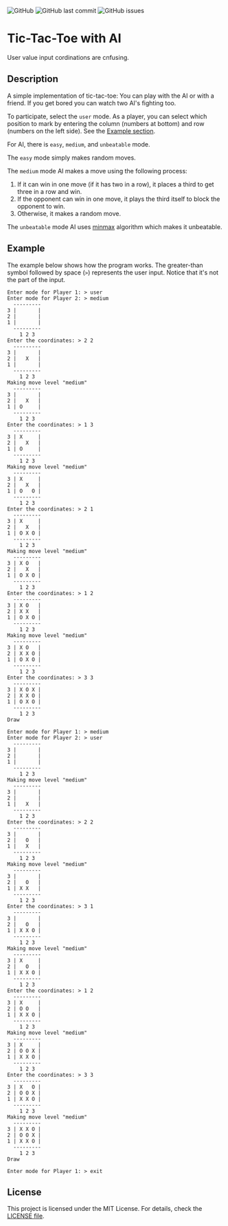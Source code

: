 ![GitHub](https://img.shields.io/github/license/j-tesla/tic-tac-toe?style=flat-square)
![GitHub last commit](https://img.shields.io/github/last-commit/j-tesla/tic-tac-toe?style=flat-square)
![GitHub issues](https://img.shields.io/github/issues/j-tesla/tic-tac-toe?style=flat-square)

# Tic-Tac-Toe with AI

User value input cordinations are cnfusing.

## Description

A simple implementation of tic-tac-toe: You can play with the AI or with a
friend. If you get bored you can watch two AI's fighting too.

To participate, select the `user` mode. As a player, you can select which
position to mark by entering the column (numbers at bottom) and row (numbers on
the left side). See the [Example section](#Example).

For AI, there is `easy`, `medium`, and `unbeatable` mode.

The `easy` mode simply makes random moves.

The `medium` mode AI makes a move using the following process:

1. If it can win in one move (if it has two in a row), it places a third to get
   three in a row and win.
2. If the opponent can win in one move, it plays the third itself to block the
   opponent to win.
3. Otherwise, it makes a random move.

The `unbeatable` mode AI uses [minmax](https://en.wikipedia.org/wiki/Minimax)
algorithm which makes it unbeatable.

## Example

The example below shows how the program works. The greater-than symbol followed
by space (`>`) represents the user input. Notice that it's not the part of the
input.

```
Enter mode for Player 1: > user
Enter mode for Player 2: > medium
  ---------
3 |       |
2 |       |
1 |       |
  ---------
    1 2 3
Enter the coordinates: > 2 2
  ---------
3 |       |
2 |   X   |
1 |       |
  ---------
    1 2 3
Making move level "medium"
  ---------
3 |       |
2 |   X   |
1 | O     |
  ---------
    1 2 3
Enter the coordinates: > 1 3
  ---------
3 | X     |
2 |   X   |
1 | O     |
  ---------
    1 2 3
Making move level "medium"
  ---------
3 | X     |
2 |   X   |
1 | O   O |
  ---------
    1 2 3
Enter the coordinates: > 2 1
  ---------
3 | X     |
2 |   X   |
1 | O X O |
  ---------
    1 2 3
Making move level "medium"
  ---------
3 | X O   |
2 |   X   |
1 | O X O |
  ---------
    1 2 3
Enter the coordinates: > 1 2
  ---------
3 | X O   |
2 | X X   |
1 | O X O |
  ---------
    1 2 3
Making move level "medium"
  ---------
3 | X O   |
2 | X X O |
1 | O X O |
  ---------
    1 2 3
Enter the coordinates: > 3 3
  ---------
3 | X O X |
2 | X X O |
1 | O X O |
  ---------
    1 2 3
Draw

Enter mode for Player 1: > medium
Enter mode for Player 2: > user
  ---------
3 |       |
2 |       |
1 |       |
  ---------
    1 2 3
Making move level "medium"
  ---------
3 |       |
2 |       |
1 |   X   |
  ---------
    1 2 3
Enter the coordinates: > 2 2
  ---------
3 |       |
2 |   O   |
1 |   X   |
  ---------
    1 2 3
Making move level "medium"
  ---------
3 |       |
2 |   O   |
1 | X X   |
  ---------
    1 2 3
Enter the coordinates: > 3 1
  ---------
3 |       |
2 |   O   |
1 | X X O |
  ---------
    1 2 3
Making move level "medium"
  ---------
3 | X     |
2 |   O   |
1 | X X O |
  ---------
    1 2 3
Enter the coordinates: > 1 2
  ---------
3 | X     |
2 | O O   |
1 | X X O |
  ---------
    1 2 3
Making move level "medium"
  ---------
3 | X     |
2 | O O X |
1 | X X O |
  ---------
    1 2 3
Enter the coordinates: > 3 3
  ---------
3 | X   O |
2 | O O X |
1 | X X O |
  ---------
    1 2 3
Making move level "medium"
  ---------
3 | X X O |
2 | O O X |
1 | X X O |
  ---------
    1 2 3
Draw

Enter mode for Player 1: > exit
```

## License

This project is licensed under the MIT License. For details, check the
[LICENSE file](LICENSE).
